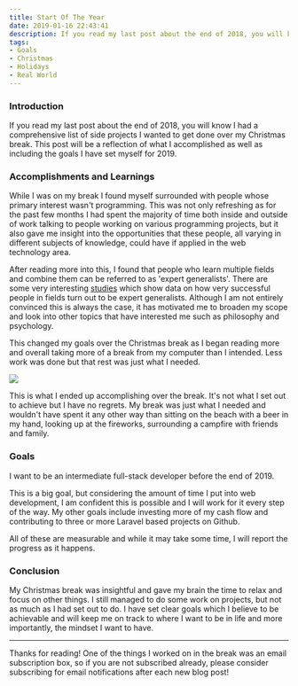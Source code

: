 ```yaml
---
title: Start Of The Year
date: 2019-01-16 22:43:41
description: If you read my last post about the end of 2018, you will know I had a comprehensive list of side projects I wanted to get done over my Christmas break. This post will be a reflection of what I accomplished as well as including the goals I have set myself for 2019.
tags:
- Goals
- Christmas
- Holidays
- Real World
---
```

### Introduction

If you read my last post about the end of 2018, you will know I had a comprehensive list of side projects I wanted to get done over my Christmas break. This post will be a reflection of what I accomplished as well as including the goals I have set myself for 2019.

<!-- more -->

### Accomplishments and Learnings

While I was on my break I found myself surrounded with people whose primary interest wasn't programming. This was not only refreshing as for the past few months I had spent the majority of time both inside and outside of work talking to people working on various programming projects, but it also gave me insight into the opportunities that these people, all varying in different subjects of knowledge, could have if applied in the web technology area.

After reading more into this, I found that people who learn multiple fields and combine them can be referred to as 'expert generalists'. There are some very interesting <a href="http://www.chrest.info/Fribourg_Cours_Expertise/Articles-www/IV%20Expertise%20et%20societe/Creative%20development%20as%20acquired%20expertise%20-%20Simonton.pdf" target="_blank" rel="noopener noreferrer">studies</a> which show data on how very successful people in fields turn out to be expert generalists. Although I am not entirely convinced this is always the case, it has motivated me to broaden my scope and look into other topics that have interested me such as philosophy and psychology.

This changed my goals over the Christmas break as I began reading more and overall taking more of a break from my computer than I intended. Less work was done but that rest was just what I needed.

![](/images/20190116/trello.jpg)

This is what I ended up accomplishing over the break. It's not what I set out to achieve but I have no regrets. My break was just what I needed and wouldn't have spent it any other way than sitting on the beach with a beer in my hand, looking up at the fireworks, surrounding a campfire with friends and family.

### Goals

I want to be an intermediate full-stack developer before the end of 2019.

This is a big goal, but considering the amount of time I put into web development, I am confident this is possible and I will work for it every step of the way. My other goals include investing more of my cash flow and contributing to three or more Laravel based projects on Github.

All of these are measurable and while it may take some time, I will report the progress as it happens. 

### Conclusion

My Christmas break was insightful and gave my brain the time to relax and focus on other things. I still managed to do some work on projects, but not as much as I had set out to do. I have set clear goals which I believe to be achievable and will keep me on track to where I want to be in life and more importantly, the mindset I want to have.

___

Thanks for reading! One of the things I worked on in the break was an email subscription box, so if you are not subscribed already, please consider subscribing for email notifications after each new blog post!